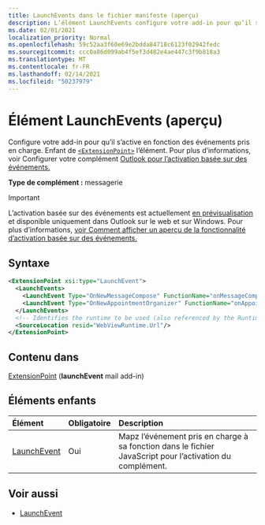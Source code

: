 ```yaml
---
title: LaunchEvents dans le fichier manifeste (aperçu)
description: L’élément LaunchEvents configure votre add-in pour qu’il s’active en fonction des événements pris en charge.
ms.date: 02/01/2021
localization_priority: Normal
ms.openlocfilehash: 59c52aa3f60e69e2bdda84718c6123f02942fedc
ms.sourcegitcommit: ccc0a86d099ab4f5ef3d482e4ae447c3f9b818a3
ms.translationtype: MT
ms.contentlocale: fr-FR
ms.lasthandoff: 02/14/2021
ms.locfileid: "50237979"
---
```

# <a name="launchevents-element-preview"></a>Élément LaunchEvents (aperçu)

Configure votre add-in pour qu’il s’active en fonction des événements pris en charge. Enfant de [`<ExtensionPoint>`](extensionpoint.md) l’élément. Pour plus d’informations, voir Configurer votre complément [Outlook pour l’activation basée sur des événements.](../../outlook/autolaunch.md)

**Type de complément :** messagerie

> [!IMPORTANT]
> L’activation basée sur des événements est actuellement [en prévisualisation](../../reference/objectmodel/preview-requirement-set/outlook-requirement-set-preview.md) et disponible uniquement dans Outlook sur le web et sur Windows. Pour plus d’informations, [voir Comment afficher un aperçu de la fonctionnalité d’activation basée sur des événements.](../../outlook/autolaunch.md#how-to-preview-the-event-based-activation-feature)

## <a name="syntax"></a>Syntaxe

```XML
<ExtensionPoint xsi:type="LaunchEvent">
  <LaunchEvents>
    <LaunchEvent Type="OnNewMessageCompose" FunctionName="onMessageComposeHandler"/>
    <LaunchEvent Type="OnNewAppointmentOrganizer" FunctionName="onAppointmentComposeHandler"/>
  </LaunchEvents>
  <!-- Identifies the runtime to be used (also referenced by the Runtime element). -->
  <SourceLocation resid="WebViewRuntime.Url"/>
</ExtensionPoint>
```

## <a name="contained-in"></a>Contenu dans

[ExtensionPoint](extensionpoint.md) (**launchEvent** mail add-in)

## <a name="child-elements"></a>Éléments enfants

|  Élément |  Obligatoire  |  Description  |
|:-----|:-----|:-----|
| [LaunchEvent](launchevent.md) | Oui |  Mapz l’événement pris en charge à sa fonction dans le fichier JavaScript pour l’activation du complément. |

## <a name="see-also"></a>Voir aussi

- [LaunchEvent](launchevent.md)
